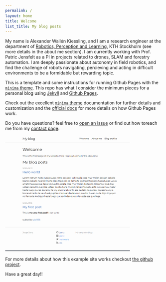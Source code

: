 ```yaml
---
permalink: /
layout: home
title: Welcome
list_title: My blog posts
---
```


My name is Alexander Wallén Kiessling, and I am a research engineer at the department of [Robotics, Perception and Learning](https://www.kth.se/is/rpl), KTH Stockholm (see more details in the about me section). I am currently working with Prof. Patric Jensfelt as a PI in projects related to drones, SLAM and forestry automation. I am deeply passionate about autonomy in field robotics, and find the challenge of robots navigating, percieving and acting in difficult environments to be a formidable but rewarding topic. 

This is a template and some instructions for running Github Pages with the [`minima` theme][minima]. This repo has what I consider the minimum pieces for a personal blog using [Jekyll][jk] and [Github Pages][gh-site].

Check out the excellent [`minima` theme][minima] documentation for further details and customization and the [official docs][gh] for more details on how Github Pages work.

Do you have questions? feel free to [open an issue][issue] or find out how toreach me from my [contact page][contact].

<img src="./assets/imgs/screenshot.png" width="400px">

For more details about how this example site works checkout [the github project](https://github.com/jsanz/gh-pages-minima-starter).


Have a great day!!

[gh-site]: https://pages.github.com/
[minima]: https://github.com/jekyll/minima/tree/2.5-stable
[jk]: https://jekyllrb.com/
[gh]: https://help.github.com/en/github/working-with-github-pages
[issue]: https://github.com/jsanz/gh-pages-minima-starter/issues/new/choose
[contact]: https://jorgesanz.net/contact/
